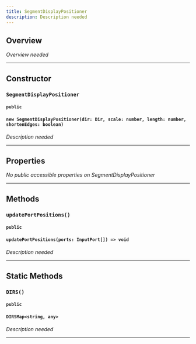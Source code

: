```yaml
---
title: SegmentDisplayPositioner
description: Description needed
---
```



## Overview
*Overview needed*

---


## Constructor

### `SegmentDisplayPositioner`
#### `public`
#### `new SegmentDisplayPositioner(dir: Dir, scale: number, length: number, shortenEdges: boolean)`
*Description needed*

---


## Properties

*No public accessible properties on SegmentDisplayPositioner*

---


## Methods

### `updatePortPositions()`
#### `public`
#### `updatePortPositions(ports: InputPort[]) => void`
*Description needed*

---


## Static Methods


### `DIRS()`
#### `public`
#### `DIRSMap<string, any>`
*Description needed*

---
